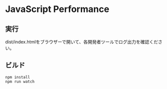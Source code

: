# JavaScript Performance

## 実行
dist/index.htmlをブラウザーで開いて、各開発者ツールでログ出力を確認ください。

## ビルド
```
npm install
npm run watch
```